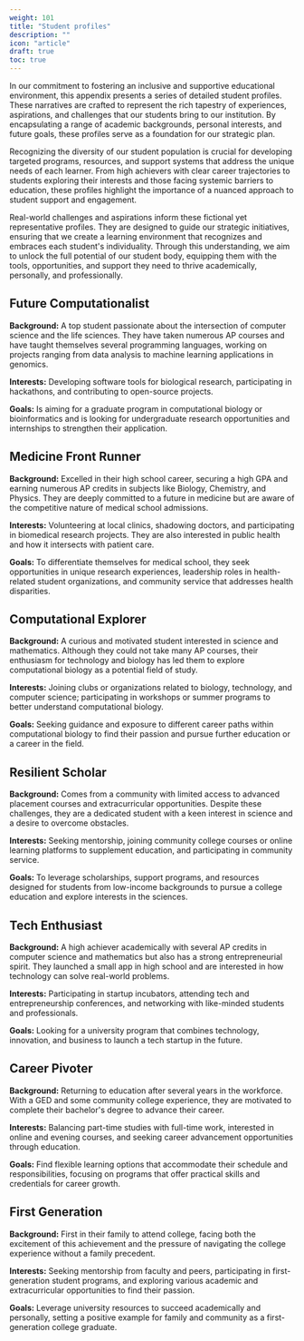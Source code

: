 ```yaml
---
weight: 101
title: "Student profiles"
description: ""
icon: "article"
draft: true
toc: true
---
```



In our commitment to fostering an inclusive and supportive educational environment, this appendix presents a series of detailed student profiles.
These narratives are crafted to represent the rich tapestry of experiences, aspirations, and challenges that our students bring to our institution.
By encapsulating a range of academic backgrounds, personal interests, and future goals, these profiles serve as a foundation for our strategic plan.

Recognizing the diversity of our student population is crucial for developing targeted programs, resources, and support systems that address the unique needs of each learner.
From high achievers with clear career trajectories to students exploring their interests and those facing systemic barriers to education, these profiles highlight the importance of a nuanced approach to student support and engagement.

Real-world challenges and aspirations inform these fictional yet representative profiles.
They are designed to guide our strategic initiatives, ensuring that we create a learning environment that recognizes and embraces each student's individuality.
Through this understanding, we aim to unlock the full potential of our student body, equipping them with the tools, opportunities, and support they need to thrive academically, personally, and professionally.

## Future Computationalist

**Background:** A top student passionate about the intersection of computer science and the life sciences.
They have taken numerous AP courses and have taught themselves several programming languages, working on projects ranging from data analysis to machine learning applications in genomics.

**Interests:** Developing software tools for biological research, participating in hackathons, and contributing to open-source projects.

**Goals:** Is aiming for a graduate program in computational biology or bioinformatics and is looking for undergraduate research opportunities and internships to strengthen their application.

## Medicine Front Runner

**Background:** Excelled in their high school career, securing a high GPA and earning numerous AP credits in subjects like Biology, Chemistry, and Physics.
They are deeply committed to a future in medicine but are aware of the competitive nature of medical school admissions.

**Interests:** Volunteering at local clinics, shadowing doctors, and participating in biomedical research projects.
They are also interested in public health and how it intersects with patient care.

**Goals:** To differentiate themselves for medical school, they seek opportunities in unique research experiences, leadership roles in health-related student organizations, and community service that addresses health disparities.

## Computational Explorer

**Background:** A curious and motivated student interested in science and mathematics. Although they could not take many AP courses, their enthusiasm for technology and biology has led them to explore computational biology as a potential field of study.

**Interests:** Joining clubs or organizations related to biology, technology, and computer science; participating in workshops or summer programs to better understand computational biology.

**Goals:** Seeking guidance and exposure to different career paths within computational biology to find their passion and pursue further education or a career in the field.

## Resilient Scholar

**Background:** Comes from a community with limited access to advanced placement courses and extracurricular opportunities.
Despite these challenges, they are a dedicated student with a keen interest in science and a desire to overcome obstacles.

**Interests:** Seeking mentorship, joining community college courses or online learning platforms to supplement education, and participating in community service.

**Goals:** To leverage scholarships, support programs, and resources designed for students from low-income backgrounds to pursue a college education and explore interests in the sciences.

## Tech Enthusiast

**Background:** A high achiever academically with several AP credits in computer science and mathematics but also has a strong entrepreneurial spirit.
They launched a small app in high school and are interested in how technology can solve real-world problems.

**Interests:** Participating in startup incubators, attending tech and entrepreneurship conferences, and networking with like-minded students and professionals.

**Goals:** Looking for a university program that combines technology, innovation, and business to launch a tech startup in the future.

## Career Pivoter

**Background:** Returning to education after several years in the workforce. With a GED and some community college experience, they are motivated to complete their bachelor's degree to advance their career.

**Interests:** Balancing part-time studies with full-time work, interested in online and evening courses, and seeking career advancement opportunities through education.

**Goals:** Find flexible learning options that accommodate their schedule and responsibilities, focusing on programs that offer practical skills and credentials for career growth.

## First Generation

**Background:** First in their family to attend college, facing both the excitement of this achievement and the pressure of navigating the college experience without a family precedent.

**Interests:** Seeking mentorship from faculty and peers, participating in first-generation student programs, and exploring various academic and extracurricular opportunities to find their passion.

**Goals:** Leverage university resources to succeed academically and personally, setting a positive example for family and community as a first-generation college graduate.

